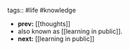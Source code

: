 tags:: #life #knowledge
- **prev:** [[thoughts]]
- also known as [[learning in public]].
- **next:** [[learning in public]]